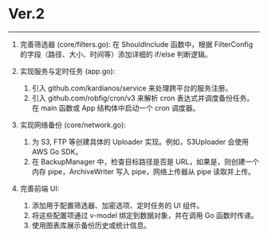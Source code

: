 # Ver.2

---

1. 完善筛选器 (core/filters.go): 在 ShouldInclude 函数中，根据 FilterConfig 的字段（路径、大小、时间等）添加详细的 if/else 判断逻辑。

2. 实现服务与定时任务 (app.go):

    1. 引入 github.com/kardianos/service 来处理跨平台的服务注册。
    2. 引入 github.com/robfig/cron/v3 来解析 cron 表达式并调度备份任务。在 main 函数或 App 结构体中启动一个 cron 调度器。

3. 实现网络备份 (core/network.go):

    1. 为 S3, FTP 等创建具体的 Uploader 实现。例如，S3Uploader 会使用 AWS Go SDK。
    2. 在 BackupManager 中，检查目标路径是否是 URL，如果是，则创建一个内存 pipe，ArchiveWriter 写入 pipe，网络上传器从 pipe 读取并上传。

4. 完善前端 UI:

   1. 添加用于配置筛选器、加密选项、定时任务的 UI 组件。
   2. 将这些配置项通过 v-model 绑定到数据对象，并在调用 Go 函数时传递。
   3. 使用图表库展示备份历史或统计信息。
